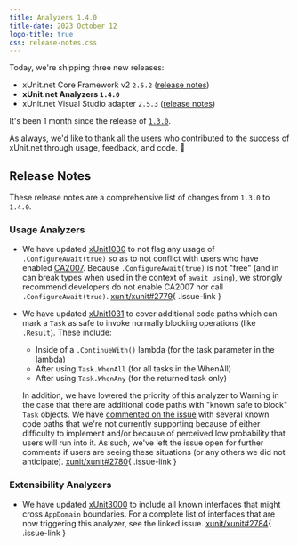 ```yaml
---
title: Analyzers 1.4.0
title-date: 2023 October 12
logo-title: true
css: release-notes.css
---
```


Today, we're shipping three new releases:

* xUnit.net Core Framework v2 `2.5.2` ([release notes](/releases/v2/2.5.2))
* **xUnit.net Analyzers `1.4.0`**
* xUnit.net Visual Studio adapter `2.5.3` ([release notes](/releases/visualstudio/2.5.3))

It's been 1 month since the release of [`1.3.0`](1.3.0).

As always, we'd like to thank all the users who contributed to the success of xUnit.net through usage, feedback, and code. 🎉

## Release Notes

These release notes are a comprehensive list of changes from `1.3.0` to `1.4.0`.

### Usage Analyzers

* We have updated [xUnit1030](/xunit.analyzers/rules/xUnit1030) to not flag any usage of `.ConfigureAwait(true)` so as to not conflict with users who have enabled [CA2007](https://learn.microsoft.com/dotnet/fundamentals/code-analysis/quality-rules/ca2007). Because `.ConfigureAwait(true)` is not "free" (and in can break types when used in the context of `await using`), we strongly recommend developers do not enable CA2007 nor call `.ConfigureAwait(true)`. [xunit/xunit#2779](https://github.com/xunit/xunit/issues/2779){ .issue-link }

* We have updated [xUnit1031](/xunit.analyzers/rules/xUnit1031) to cover additional code paths which can mark a `Task` as safe to invoke normally blocking operations (like `.Result`). These include:

  * Inside of a `.ContinueWith()` lambda (for the task parameter in the lambda)
  * After using `Task.WhenAll` (for all tasks in the WhenAll)
  * After using `Task.WhenAny` (for the returned task only)

  In addition, we have lowered the priority of this analyzer to Warning in the case that there are additional code paths with "known safe to block" `Task` objects. We have [commented on the issue](https://github.com/xunit/xunit/issues/2780#issuecomment-1738284272) with several known code paths that we're not currently supporting because of either difficulty to implement and/or because of perceived low probability that users will run into it. As such, we've left the issue open for further comments if users are seeing these situations (or any others we did not anticipate). [xunit/xunit#2780](https://github.com/xunit/xunit/issues/2780){ .issue-link }

### Extensibility Analyzers

* We have updated [xUnit3000](/xunit.analyzers/rules/xUnit3000) to include all known interfaces that might cross `AppDomain` boundaries. For a complete list of interfaces that are now triggering this analyzer, see the linked issue. [xunit/xunit#2784](https://github.com/xunit/xunit/issues/2784){ .issue-link }
